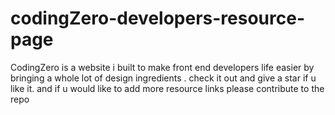 # codingZero-developers-resource-page

CodingZero is a website i built to make front end developers life easier by bringing a whole lot of design ingredients .
check it out and give a star if u like it.
and if u would like to add more resource links please contribute to the repo
